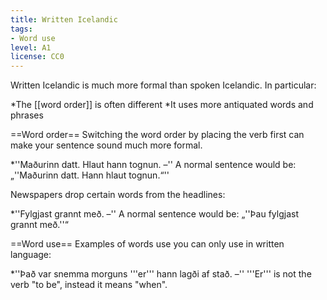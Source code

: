 ```yaml
---
title: Written Icelandic
tags:
- Word use
level: A1
license: CC0
---
```


Written Icelandic is much more formal than spoken Icelandic. In particular:

*The [[word order]] is often different
*It uses more antiquated words and phrases

==Word order==
Switching the word order by placing the verb first can make your sentence sound much more formal.

*''Maðurinn datt. Hlaut hann tognun. –'' A normal sentence would be: „''Maðurinn datt. Hann hlaut tognun.“''

Newspapers drop certain words from the headlines:

*''Fylgjast grannt með. –'' A normal sentence would be: „''Þau fylgjast grannt með.''“

==Word use==
Examples of words use you can only use in written language:

*''Það var snemma morguns '''er''' hann lagði af stað. –'' '''Er''' is not the verb "to be", instead it means "when".

